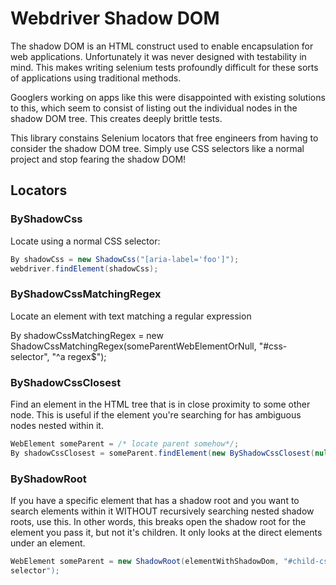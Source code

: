 # Webdriver Shadow DOM

The shadow DOM is an HTML construct used to enable encapsulation for web
applications. Unfortunately it was never designed with testability in mind. This
makes writing selenium tests profoundly difficult for these sorts of
applications using traditional methods.

Googlers working on apps like this were disappointed with existing solutions to
this, which seem to consist of listing out the individual nodes in the shadow
DOM tree. This creates deeply brittle tests.

This library constains Selenium locators that free engineers from having to
consider the shadow DOM tree. Simply use CSS selectors like a normal project and
stop fearing the shadow DOM!

## Locators

### ByShadowCss

Locate using a normal CSS selector:

```java
By shadowCss = new ShadowCss("[aria-label='foo']");
webdriver.findElement(shadowCss);
```

### ByShadowCssMatchingRegex

Locate an element with text matching a regular expression

By shadowCssMatchingRegex = new
ShadowCssMatchingRegex(someParentWebElementOrNull, "#css-selector", "^a
regex$");

### ByShadowCssClosest

Find an element in the HTML tree that is in close proximity to some other node.
This is useful if the element you're searching for has ambiguous nodes nested
within it.

```java
WebElement someParent = /* locate parent somehow*/;
By shadowCssClosest = someParent.findElement(new ByShadowCssClosest(null, "[aria-label='some-child'"));
```

### ByShadowRoot

If you have a specific element that has a shadow root and you want to search
elements within it WITHOUT recursively searching nested shadow roots, use this.
In other words, this breaks open the shadow root for the element you pass it,
but not it's children. It only looks at the direct elements under an element.

```java
WebElement someParent = new ShadowRoot(elementWithShadowDom, "#child-css
selector");
```

